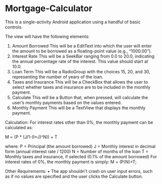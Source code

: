 # Mortgage-Calculator

This is a single-activity Android application using a handful of basic controls. 

The view will have the following elements:
1) Amount Borrowed
This will be a EditText into which the user will enter the amount to be borrowed as a floating-point value (e.g., “1000.00”).
2) Interest Rate
This will be a SeekBar ranging from 0.0 to 20.0, indicating the annual percentage rate of the interest. This value
should start at 10.0.
3) Loan Term
This will be a RadioGroup with the choices 15, 20, and 30, representing the number of years of the loan.
4) Taxes and Insurance
This will be a CheckBox that allows the user to select whether taxes and insurance are to be included in the
monthly payment.
5) Calculate
This will be a Button that, when pressed, will calculate the user’s monthly payments based on the values entered.
6) Monthly Payment
This will be a TextView that displays the monthly payment.

Calculation:
For interest rates other than 0%, the monthly payment can be calculated as:

M = (P * (J/1-(I+J)^N)) + T

where:
P = Principal (the amount borrowed)
J = Monthly interest in decimal form (annual interest rate / 1200) 
N = Number of months of the loan
T = Monthly taxes and insurance, if selected (0.1% of the amount borrowed) For interest rates of 0%, the
monthly payment is simply:
M = (P/N)+T;

Other Requirements:
• The app shouldn't crash on user input errors, such as if no values are specified and the user clicks
the Calculate button.

















